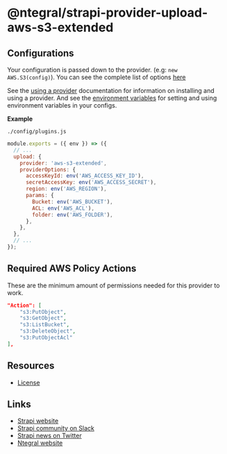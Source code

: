 # @ntegral/strapi-provider-upload-aws-s3-extended

## Configurations

Your configuration is passed down to the provider. (e.g: `new AWS.S3(config)`). You can see the complete list of options [here](https://docs.aws.amazon.com/AWSJavaScriptSDK/latest/AWS/S3.html#constructor-property)

See the [using a provider](https://strapi.io/documentation/developer-docs/latest/development/plugins/upload.html#using-a-provider) documentation for information on installing and using a provider. And see the [environment variables](https://strapi.io/documentation/developer-docs/latest/setup-deployment-guides/configurations.html#environment-variables) for setting and using environment variables in your configs.

**Example**

`./config/plugins.js`

```js
module.exports = ({ env }) => ({
  // ...
  upload: {
    provider: 'aws-s3-extended',
    providerOptions: {
      accessKeyId: env('AWS_ACCESS_KEY_ID'),
      secretAccessKey: env('AWS_ACCESS_SECRET'),
      region: env('AWS_REGION'),
      params: {
        Bucket: env('AWS_BUCKET'),
        ACL: env('AWS_ACL'),
        folder: env('AWS_FOLDER'),
      },
    },
  },
  // ...
});
```

## Required AWS Policy Actions

These are the minimum amount of permissions needed for this provider to work.

```json
"Action": [
    "s3:PutObject",
    "s3:GetObject",
    "s3:ListBucket",
    "s3:DeleteObject",
    "s3:PutObjectAcl"
],
```

## Resources

- [License](LICENSE)

## Links

- [Strapi website](https://strapi.io/)
- [Strapi community on Slack](https://slack.strapi.io)
- [Strapi news on Twitter](https://twitter.com/strapijs)
- [Ntegral website](https://www.ntegral.com)